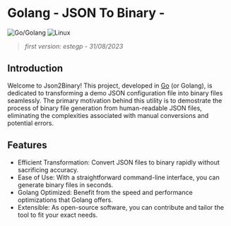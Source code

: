 
[go_ref]: https://go.dev/
[vscode_ref]: https://code.visualstudio.com/
[go_install_ref]: https://go.dev/doc/install

# Golang - JSON To Binary - 

![Go/Golang](https://img.shields.io/badge/go-%2300ADD8.svg?style=for-the-badge&logo=go&logoColor=white)
![Linux](https://img.shields.io/badge/Linux-FCC624?style=for-the-badge&logo=linux&logoColor=black)

> _first version: estegp - 31/08/2023_ </br>

## Introduction
Welcome to Json2Binary! This project, developed in [Go][go_ref] (or Golang), is dedicated to transforming a demo JSON configuration file into binary files seamlessly. The primary motivation behind this utility is to demostrate the process of binary file generation from human-readable JSON files, eliminating the complexities associated with manual conversions and potential errors.


<!--
![maintenance-status](https://img.shields.io/badge/maintenance-actively--developed-brightgreen.svg)-->

## Features

- Efficient Transformation: Convert JSON files to binary rapidly without sacrificing accuracy.
- Ease of Use: With a straightforward command-line interface, you can generate binary files in seconds.
- Golang Optimized: Benefit from the speed and performance optimizations that Golang offers.
- Extensible: As open-source software, you can contribute and tailor the tool to fit your exact needs.
